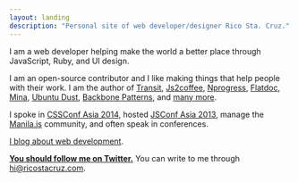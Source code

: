 ```yaml
---
layout: landing
description: "Personal site of web developer/designer Rico Sta. Cruz."
---
```


I am a web developer helping make the world a better place through
JavaScript, Ruby, and UI design.

I am an open-source contributor and I like making things that help people with 
their work. I am the author of [Transit], [Js2coffee], [Nprogress], [Flatdoc], 
      [Mina], [Ubuntu Dust], [Backbone Patterns], and [many more][Github].

I spoke in [CSSConf Asia 2014], hosted [JSConf Asia 2013], manage the [Manila.js] community, and often 
speak in conferences.

[I blog about web development](http://ricostacruz.com/til).

__[You should follow me on Twitter.][twitter]__ You can write to me through
[hi@ricostacruz.com].

[Transit]: http://ricostacruz.com/jquery.transit
[Flatdoc]: http://ricostacruz.com/flatdoc
[Js2coffee]: http://js2coffee.org
[NProgress]: http://ricostacruz.com/nprogress
[Mina]: https://github.com/mina-deploy/mina
[Sinatra Assetpack]: http://github.com/rstacruz/sinatra-assetpack
[Ubuntu Dust]: https://wiki.ubuntu.com/Artwork/Incoming/DustTheme
[twitter]: https://twitter.com/rstacruz
[Backbone Patterns]: https://github.com/rstacruz/backbone-patterns
[hi@ricostacruz.com]: mailto:hi@ricostacruz.com
[Manila.js]: http://manilajs.com/
[CSSConf Asia 2014]: http://2014.cssconf.asia/
[Jsconf Asia 2013]: http://2013.jsconf.asia/
[Philippine Web Designers Organization]: http://pwdo.org/
[Github]: http://github.com/rstacruz
